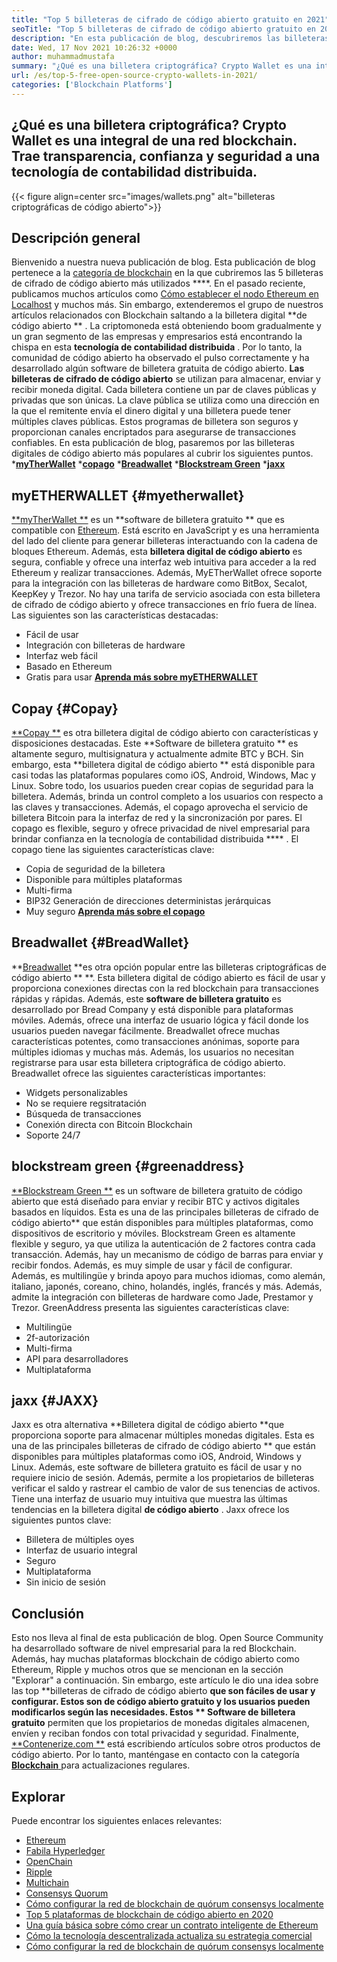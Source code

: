 ```yaml
---
title: "Top 5 billeteras de cifrado de código abierto gratuito en 2021" 
seoTitle: "Top 5 billeteras de cifrado de código abierto gratuito en 2021" 
description: "En esta publicación de blog, descubriremos las billeteras de cifrado de código abierto más utilizadas como Breadwallet, Copay, Jaxx, Greenaddress y MyETherWallet." 
date: Wed, 17 Nov 2021 10:26:32 +0000
author: muhammadmustafa
summary: "¿Qué es una billetera criptográfica? Crypto Wallet es una integral de una red blockchain. Trae transparencia, confianza y seguridad a una tecnología de contabilidad distribuida." 
url: /es/top-5-free-open-source-crypto-wallets-in-2021/
categories: ['Blockchain Platforms']
---
```


## ¿Qué es una billetera criptográfica? Crypto Wallet es una integral de una red blockchain. Trae transparencia, confianza y seguridad a una tecnología de contabilidad distribuida.

{{< figure align=center src="images/wallets.png" alt="billeteras criptográficas de código abierto">}}


## Descripción general
Bienvenido a nuestra nueva publicación de blog. Esta publicación de blog pertenece a la [categoría de blockchain][1] en la que cubriremos las 5 billeteras de cifrado de código abierto más utilizados ****. En el pasado reciente, publicamos muchos artículos como [Cómo establecer el nodo Ethereum en Localhost][2] y muchos más. Sin embargo, extenderemos el grupo de nuestros artículos relacionados con Blockchain saltando a la billetera digital  **de código abierto ** . La criptomoneda está obteniendo boom gradualmente y un gran segmento de las empresas y empresarios está encontrando la chispa en esta  **tecnología de contabilidad distribuida**  . Por lo tanto, la comunidad de código abierto ha observado el pulso correctamente y ha desarrollado algún software de billetera gratuita de código abierto.
**Las billeteras de cifrado de código abierto**  se utilizan para almacenar, enviar y recibir moneda digital. Cada billetera contiene un par de claves públicas y privadas que son únicas. La clave pública se utiliza como una dirección en la que el remitente envía el dinero digital y una billetera puede tener múltiples claves públicas. Estos programas de billetera son seguros y proporcionan canales encriptados para asegurarse de transacciones confiables. En esta publicación de blog, pasaremos por las billeteras digitales de código abierto más populares al cubrir los siguientes puntos.
  ***[myTherWallet][3]** 
  ***[copago][4]** 
  ***[Breadwallet][5]** 
  ***[Blockstream Green][6]** 
  ***[jaxx][7]** 

## myETHERWALLET   {#myetherwallet}
[**myTherWallet **][8] es un  **software de billetera gratuito **  que es compatible con [Ethereum][9]. Está escrito en JavaScript y es una herramienta del lado del cliente para generar billeteras interactuando con la cadena de bloques Ethereum. Además, esta  **billetera digital de código abierto**   es segura, confiable y ofrece una interfaz web intuitiva para acceder a la red Ethereum y realizar transacciones. Además, MyETherWallet ofrece soporte para la integración con las billeteras de hardware como BitBox, Secalot, KeepKey y Trezor. No hay una tarifa de servicio asociada con esta billetera de cifrado de código abierto y ofrece transacciones en frío fuera de línea.
Las siguientes son las características destacadas:
  * Fácil de usar
  * Integración con billeteras de hardware
  * Interfaz web fácil
  * Basado en Ethereum
  * Gratis para usar
[**Aprenda más sobre myETHERWALLET** ][8]

## Copay   {#Copay}
[**Copay **][10] es otra billetera digital de código abierto con características y disposiciones destacadas. Este  **Software de billetera gratuito **  es altamente seguro, multisignatura y actualmente admite BTC y BCH. Sin embargo, esta  **billetera digital de código abierto **  está disponible para casi todas las plataformas populares como iOS, Android, Windows, Mac y Linux. Sobre todo, los usuarios pueden crear copias de seguridad para la billetera. Además, brinda un control completo a los usuarios con respecto a las claves y transacciones. Además, el copago aprovecha el servicio de billetera Bitcoin para la interfaz de red y la sincronización por pares. El copago es flexible, seguro y ofrece privacidad de nivel empresarial para brindar confianza en la tecnología de contabilidad distribuida **** .
El copago tiene las siguientes características clave:
  * Copia de seguridad de la billetera
  * Disponible para múltiples plataformas
  * Multi-firma
  * BIP32 Generación de direcciones deterministas jerárquicas
  * Muy seguro
**[Aprenda más sobre el copago][11]** 

## **Breadwallet**    {#BreadWallet}
**[Breadwallet][12]  **es otra opción popular entre las billeteras criptográficas de código abierto **  **. Esta billetera digital de código abierto es fácil de usar y proporciona conexiones directas con la red blockchain para transacciones rápidas y rápidas. Además, este  **software de billetera gratuito**   es desarrollado por Bread Company y está disponible para plataformas móviles. Además, ofrece una interfaz de usuario lógica y fácil donde los usuarios pueden navegar fácilmente. Breadwallet ofrece muchas características potentes, como transacciones anónimas, soporte para múltiples idiomas y muchas más. Además, los usuarios no necesitan registrarse para usar esta billetera criptográfica de código abierto.
Breadwallet ofrece las siguientes características importantes:
  * Widgets personalizables
  * No se requiere regsitratación
  * Búsqueda de transacciones
  * Conexión directa con Bitcoin Blockchain
  * Soporte 24/7

## blockstream green   {#greenaddress}
[**Blockstream Green **][13] es un software de billetera gratuito de código abierto que está diseñado para enviar y recibir BTC y activos digitales basados ​​en líquidos. Esta es una de las principales billeteras de cifrado de código abierto**  que están disponibles para múltiples plataformas, como dispositivos de escritorio y móviles. Blockstream Green es altamente flexible y seguro, ya que utiliza la autenticación de 2 factores contra cada transacción. Además, hay un mecanismo de código de barras para enviar y recibir fondos. Además, es muy simple de usar y fácil de configurar. Además, es multilingüe y brinda apoyo para muchos idiomas, como alemán, italiano, japonés, coreano, chino, holandés, inglés, francés y más. Además, admite la integración con billeteras de hardware como Jade, Prestamor y Trezor.
GreenAddress presenta las siguientes características clave:
  * Multilingüe
  * 2f-autorización
  * Multi-firma
  * API para desarrolladores
  * Multiplataforma

## jaxx   {#JAXX}
Jaxx es otra alternativa **Billetera digital de código abierto  **que proporciona soporte para almacenar múltiples monedas digitales. Esta es una de las principales billeteras de cifrado de código abierto **  que están disponibles para múltiples plataformas como iOS, Android, Windows y Linux. Además, este software de billetera gratuito es fácil de usar y no requiere inicio de sesión. Además, permite a los propietarios de billeteras verificar el saldo y rastrear el cambio de valor de sus tenencias de activos. Tiene una interfaz de usuario muy intuitiva que muestra las últimas tendencias en la billetera digital  **de código abierto**  .
Jaxx ofrece los siguientes puntos clave:
  * Billetera de múltiples oyes
  * Interfaz de usuario integral
  * Seguro
  * Multiplataforma
  * Sin inicio de sesión

## Conclusión
Esto nos lleva al final de esta publicación de blog. Open Source Community ha desarrollado software de nivel empresarial para la red Blockchain. Además, hay muchas plataformas blockchain de código abierto como Ethereum, Ripple y muchos otros que se mencionan en la sección "Explorar" a continuación. Sin embargo, este artículo le dio una idea sobre las top **billeteras de cifrado de código abierto  **que son fáciles de usar y configurar. Estos son de código abierto gratuito y los usuarios pueden modificarlos según las necesidades. Estos **  Software de billetera gratuito**  permiten que los propietarios de monedas digitales almacenen, envíen y reciban fondos con total privacidad y seguridad.
Finalmente, [**Contenerize.com **][14] está escribiendo artículos sobre otros productos de código abierto. Por lo tanto, manténgase en contacto con la categoría [ **Blockchain**  ][1] para actualizaciones regulares.

## Explorar
Puede encontrar los siguientes enlaces relevantes:
  * [Ethereum][9]
  * [Fabila Hyperledger][15]
  * [OpenChain][16]
  * [Ripple][17]
  * [Multichain][18]
  * [Consensys Quorum][19]
  * [Cómo configurar la red de blockchain de quórum consensys localmente][20]
  * [Top 5 plataformas de blockchain de código abierto en 2020][21]
  * [Una guía básica sobre cómo crear un contrato inteligente de Ethereum][22]
  * [Cómo la tecnología descentralizada actualiza su estrategia comercial][23]
  * [Cómo configurar la red de blockchain de quórum consensys localmente][20]

  
[1]: https://products.containerize.com/blockchain-platforms/
[2]: https://blog.containerize.com/blockchain-platforms/what-is-testnet-how-to-deploy-it-ethereum-testnet/
[3]: #MyEtherWallet
[4]: #Copay
[5]: #Breadwallet
[6]: #GreenAddress
[7]: #Jaxx
[8]: https://www.myetherwallet.com/
[9]: https://products.containerize.com/blockchain-platforms/ethereum
[10]: https://github.com/bitpay/copay
[11]: //github.com/bitpay/copay
[12]: https://brd.com/
[13]: https://blockstream.com/green/
[14]: https://www.containerize.com/
[15]: https://products.containerize.com/blockchain-platforms/hyperledger-fabric
[16]: https://products.containerize.com/blockchain-platforms/openchain
[17]: https://products.containerize.com/blockchain-platforms/ripple
[18]: https://products.containerize.com/blockchain-platforms/multichain
[19]: https://products.containerize.com/blockchain-platforms/consensys-quorum
[20]: https://blog.containerize.com/blockchain-platforms/how-to-setup-consensys-quorum-blockchain-network-locally/
[21]: https://blog.containerize.com/blockchain-platforms/top-5-open-source-blockchain-platforms-in-2020/
[22]: https://blog.containerize.com/
[23]: https://blog.containerize.com/2020/11/27/how-decentralized-technology-upgrades-your-business-strategy/
